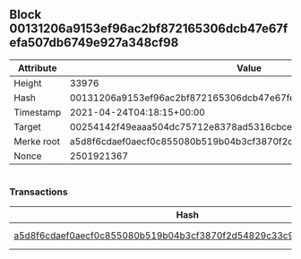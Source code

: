 ## Block 00131206a9153ef96ac2bf872165306dcb47e67fefa507db6749e927a348cf98

Attribute | Value
--- | ---
Height | 33976
Hash | 00131206a9153ef96ac2bf872165306dcb47e67fefa507db6749e927a348cf98
Timestamp | 2021-04-24T04:18:15+00:00
Target | 00254142f49eaaa504dc75712e8378ad5316cbcead634704b3734b6271167cc4
Merke root | a5d8f6cdaef0aecf0c855080b519b04b3cf3870f2d54829c33c93e7405cee278
Nonce | 2501921367

```

```

### Transactions

Hash | Amount
--- | ---
[a5d8f6cdaef0aecf0c855080b519b04b3cf3870f2d54829c33c93e7405cee278](a5d8f6cdaef0aecf0c855080b519b04b3cf3870f2d54829c33c93e7405cee278.md) | 10.00000000 SKEPTI 

